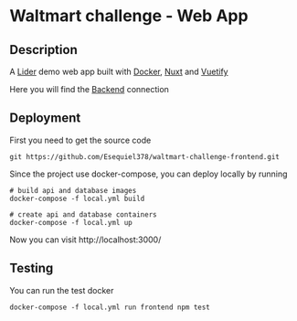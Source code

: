 # Waltmart challenge - Web App

## Description

A [Lider](https://www.lider.cl/supermercado/) demo web
app built with [Docker](https://www.docker.com/why-docker),
[Nuxt](https://nuxtjs.org/) and [Vuetify](https://vuetifyjs.com/en/)

Here you will find the [Backend](https://github.com/Esequiel378/waltmart-challenge-frontend)
connection

## Deployment

First you need to get the source code

```shell
git https://github.com/Esequiel378/waltmart-challenge-frontend.git
```

Since the project use docker-compose, you can deploy locally by running

```shell
# build api and database images
docker-compose -f local.yml build
```

```shell
# create api and database containers
docker-compose -f local.yml up
```

Now you can visit http://localhost:3000/

## Testing

You can run the test docker

```shell
docker-compose -f local.yml run frontend npm test
```
